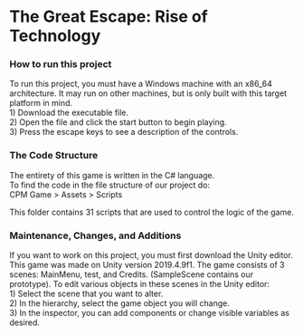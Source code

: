 <h1>The Great Escape: Rise of Technology</h1>  

<h3>How to run this project</h3>
 <p>To run this project, you must have a Windows machine with an x86_64 architecture.   
  It may run on other machines, but is only built with this target platform in mind.<br>  
    1) Download the executable file.<br>
    2) Open the file and click the start button to begin playing.<br>  
    3) Press the escape keys to see a description of the controls.<br>   

<h3>The Code Structure</h3>  
  The entirety of this game is written in the C# language.<br>   
  To find the code in the file structure of our project do:<br>
    CPM Game > Assets > Scripts  
  
  This folder contains 31 scripts that are used to control the logic of the game.   
  
<h3>Maintenance, Changes, and Additions</h3>  
  If you want to work on this project, you must first download the Unity editor.  
  This game was made on Unity version 2019.4.9f1.  
  The game consists of 3 scenes: MainMenu, test, and Credits. (SampleScene contains our prototype).  
  To edit various objects in these scenes in the Unity editor:<br>  
    1) Select the scene that you want to alter.<br>  
    2) In the hierarchy, select the game object you will change.<br>  
    3) In the inspector, you can add components or change visible variables as desired. </p>
